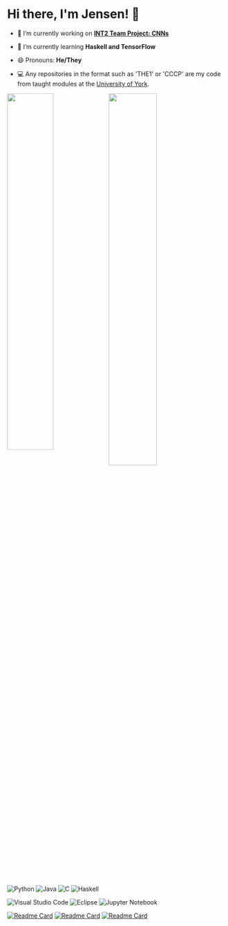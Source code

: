 # Hi there, I'm Jensen! 👋
- 🔭 I’m currently working on **[INT2 Team Project: CNNs](https://github.com/INT2-Group-36/group-assessment)**

- 🌱 I’m currently learning **Haskell and TensorFlow**

- 😄 Pronouns: **He/They**

- 💻 Any repositories in the format such as 'THE1' or 'CCCP' are my code from taught modules at the [University of York](https://www.york.ac.uk/).

<p align="left">
</p>

<img align="left" width="46%" src="https://github-readme-stats.vercel.app/api?username=Jensen6842&count_private=true&theme=radical&show_icons=true" />

<img align="left" width="47%" src="https://github-readme-stats.vercel.app/api/top-langs/?username=Jensen6842&layout=compact&hide=jupyter notebook,html" />

![Python](https://img.shields.io/badge/python-3670A0?style=for-the-badge&logo=python&logoColor=ffdd54)
![Java](https://img.shields.io/badge/java-%23ED8B00.svg?style=for-the-badge&logo=java&logoColor=white)
![C](https://img.shields.io/badge/c-%2300599C.svg?style=for-the-badge&logo=c&logoColor=white)
![Haskell](https://img.shields.io/badge/Haskell-5e5086?style=for-the-badge&logo=haskell&logoColor=white)

![Visual Studio Code](https://img.shields.io/badge/Visual%20Studio%20Code-0078d7.svg?style=for-the-badge&logo=visual-studio-code&logoColor=white)
![Eclipse](https://img.shields.io/badge/Eclipse-FE7A16.svg?style=for-the-badge&logo=Eclipse&logoColor=white)
![Jupyter Notebook](https://img.shields.io/badge/jupyter-%23FA0F00.svg?style=for-the-badge&logo=jupyter&logoColor=white)

[![Readme Card](https://github-readme-stats.vercel.app/api/pin/?username=ENG1-Team-29&repo=Assessment-1)](https://github.com/ENG1-Team-29/Assessment-1)
[![Readme Card](https://github-readme-stats.vercel.app/api/pin/?username=ENG1-Team-29&repo=Assessment-2)](https://github.com/ENG1-Team-29/Assessment-2)
[![Readme Card](https://github-readme-stats.vercel.app/api/pin/?username=INT2-Group-36&repo=group-assessment)](https://github.com/INT2-Group-36/group-assessment)
